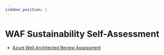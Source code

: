 ```yaml
---
sidebar_position: 2
---
```


# WAF Sustainability Self-Assessment

- [Azure Well Architected Review Assessment](https://docs.microsoft.com/en-us/assessments/?mode=pre-assessment&id=azure-architecture-review)
